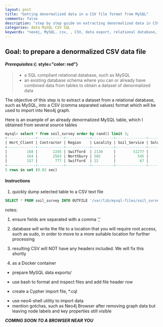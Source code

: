 ```yaml
---
layout: post
title: "Getting denormalized data in a CSV file format from MySQL"
comments: false
description: "step by step guide on extracting denormalized data in CSV format from MySQL"
categories: data MySQL CSV SQL
keywords: "neo4j, MySQL, csv, , CSV, data export, relational database, denormalized"
---
```


## Goal: to prepare a denormalized CSV data file

#### *Prerequisites:*{: style="color: red"}

> - a SQL compliant relational database, such as MySQL
> - an existing database schema where you can or already have combined data from tables to obtain a dataset of denormalized data

The objective of this step is to extract a dataset from a relational database, such as MySQL, into a CSV (comma separated values) format which will be used to import into Neo4j graph.

Here is an example of an already denormalized MySQL table, which I obtained from several source tables

```sql
mysql> select * from soil_survey order by rand() limit 3;
+-------------+------------+-----------+----------+--------------+----------+---------------+---------------+---------------+--------------+
| Hort_Client | Contractor | Region    | Locality | Soil_Service | Solution | Soil_Issue    | Date_Reported | Date_Actioned | DaysToAction |
+-------------+------------+-----------+----------+--------------+----------+---------------+---------------+---------------+--------------+
|         168 |       2245 | Swifford  | 2130     |        51277 |     2118 | Compaction    | 2010-12-27    | 2011-03-14    |           77 |
|         164 |       2503 | Northbury | 502      |          545 |     7866 | Acidification | 2010-06-28    | 2010-12-06    |          161 |
|         157 |        777 | Swifford  | 22       |           67 |     5739 | Erosion       | 2013-12-23    | 2014-04-14    |          112 |
+-------------+------------+-----------+----------+--------------+----------+---------------+---------------+---------------+--------------+
5 rows in set (0.02 sec)

```

#### Instructions

1. quickly dump selected table to a CSV text file

```sql
SELECT * FROM soil_survey INTO OUTFILE '/var/lib/mysql-files/soil_survey.csv' FIELDS TERMINATED BY ',' LINES TERMINATED BY '\n';
```
  notes:
  1. ensure fields are separated with a comma ','
  2. database will write the file to a location that you will require root access, such as sudo, in order to move to a more suitable location for further processing
  3. resulting CSV will NOT have any headers included. We will fix this shortly

2. as a Docker container

* prepare MySQL data exports/
- use bash to format and inspect files and add file header row
+ create a Cypher import file, \*.cql
- use neo4-shell utility to import data
- mention gotchas, such as Neo4j Browser after removing graph data but leaving node labels and key properties still visible


**_COMING SOON TO A BROWSER NEAR YOU_**
